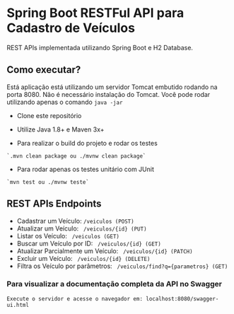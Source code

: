 # Spring Boot RESTFul API para Cadastro de Veículos
REST APIs implementada utilizando Spring Boot e H2 Database.

## Como executar?

Está aplicação está utilizando um servidor Tomcat embutido rodando na porta 8080. Não é necessário instalação do Tomcat. Você pode rodar utilizando apenas o comando ```java -jar```

* Clone este repositório

* Utilize Java 1.8+ e Maven 3x+

* Para realizar o build do projeto e rodar os testes 
```
`.mvn clean package ou ./mvnw clean package`
```

* Para rodar apenas os testes unitário com JUnit 
```
`mvn test ou ./mvnw teste`
```


## REST APIs Endpoints

* Cadastrar um Veículo: ``` /veiculos (POST) ```
* Atualizar um Veículo: ``` /veiculos/{id} (PUT)```
* Listar os Veículo: ``` /veiculos (GET)```
* Buscar um Veículo por ID: ``` /veiculos/{id} (GET)```
* Atualizar Parcialmente um Veículo: ``` /veiculos/{id} (PATCH)```
* Excluir um Veículo: ``` /veiculos/{id} (DELETE)```
* Filtra os Veículo por parâmetros: ``` /veiculos/find?q={parametros} (GET)```

### Para visualizar a documentação completa da API no Swagger
```
Execute o servidor e acesse o navegador em: localhost:8080/swagger-ui.html
```
